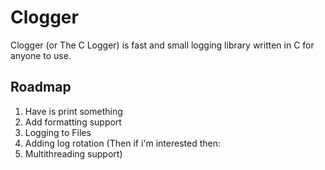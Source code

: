 # Clogger

Clogger (or The C Logger) is fast and small logging library written in C for anyone to use.

## Roadmap

1. Have is print something
2. Add formatting support
3. Logging to Files
4. Adding log rotation
(Then if i'm interested then:
5. Multithreading support)
